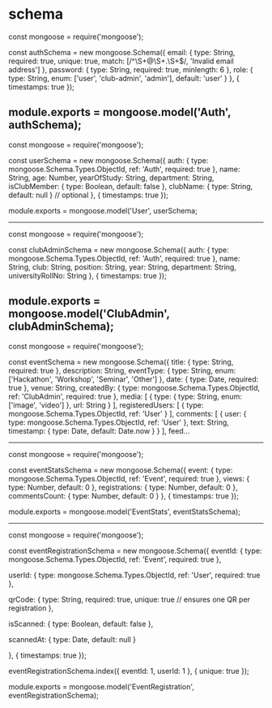 # schema

const mongoose = require('mongoose');

const authSchema = new mongoose.Schema({
  email: {
    type: String,
    required: true,
    unique: true,
    match: [/^\S+@\S+\.\S+$/, 'Invalid email address']
  },
  password: {
    type: String,
    required: true,
    minlength: 6
  },
  role: {
    type: String,
    enum: ['user', 'club-admin', 'admin'],
    default: 'user'
  }
}, { timestamps: true });

module.exports = mongoose.model('Auth', authSchema);
-------------------------------------------------------------------------------------------------------------------
 const mongoose = require('mongoose');

const userSchema = new mongoose.Schema({
  auth: {
    type: mongoose.Schema.Types.ObjectId,
    ref: 'Auth',
    required: true
  },
  name: String,
  age: Number,
  yearOfStudy: String,
  department: String,
  isClubMember: { type: Boolean, default: false },
  clubName: { type: String, default: null }  // optional
}, { timestamps: true });

module.exports = mongoose.model('User', userSchema;

------------------------------------------------------------------------------------------------------------------
const mongoose = require('mongoose');

const clubAdminSchema = new mongoose.Schema({
  auth: {
    type: mongoose.Schema.Types.ObjectId,
    ref: 'Auth',
    required: true
  },
  name: String,
  club: String,
  position: String,
  year: String,
  department: String,
  universityRollNo: String
}, { timestamps: true });

module.exports = mongoose.model('ClubAdmin', clubAdminSchema);
---------------------------------------------------------------------------------------------------------------
const mongoose = require('mongoose');

const eventSchema = new mongoose.Schema({
  title: { type: String, required: true },
  description: String,
  eventType: { type: String, enum: ['Hackathon', 'Workshop', 'Seminar', 'Other'] },
  date: { type: Date, required: true },
  venue: String,
  createdBy: {
    type: mongoose.Schema.Types.ObjectId,
    ref: 'ClubAdmin',
    required: true
  },
  media: [
    {
      type: { type: String, enum: ['image', 'video'] },
      url: String
    }
  ],
  registeredUsers: [
    {
      type: mongoose.Schema.Types.ObjectId,
      ref: 'User'
    }
  ],
  comments: [
    {
      user: { type: mongoose.Schema.Types.ObjectId, ref: 'User' },
      text: String,
      timestamp: { type: Date, default: Date.now }
    }
  ],
  feed…

---------------------------------------------------------------------------------------------------------  
const mongoose = require('mongoose');

const eventStatsSchema = new mongoose.Schema({
  event: {
    type: mongoose.Schema.Types.ObjectId,
    ref: 'Event',
    required: true
  },
  views: { type: Number, default: 0 },
  registrations: { type: Number, default: 0 },
  commentsCount: { type: Number, default: 0 }
}, { timestamps: true });

module.exports = mongoose.model('EventStats', eventStatsSchema);

---------------------------------------------------------------------------------------------------------------
 const mongoose = require('mongoose');

const eventRegistrationSchema = new mongoose.Schema({
  eventId: {
    type: mongoose.Schema.Types.ObjectId,
    ref: 'Event',
    required: true
  },

  userId: {
    type: mongoose.Schema.Types.ObjectId,
    ref: 'User',
    required: true
  },

  qrCode: {
    type: String,
    required: true,
    unique: true // ensures one QR per registration
  },

  isScanned: {
    type: Boolean,
    default: false
  },

  scannedAt: {
    type: Date,
    default: null
  }

}, { timestamps: true });

eventRegistrationSchema.index({ eventId: 1, userId: 1 }, { unique: true });

module.exports = mongoose.model('EventRegistration', eventRegistrationSchema);
